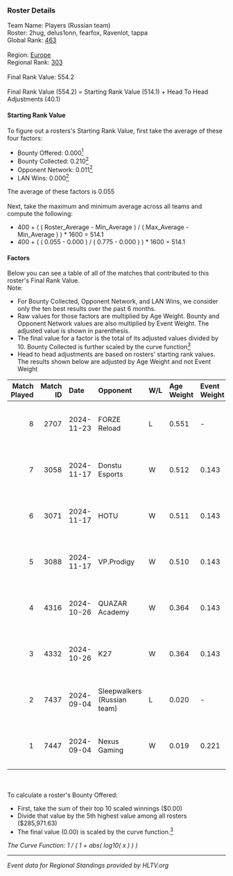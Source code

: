 ### Roster Details<br />
Team Name: Players (Russian team)<br />
Roster: 2hug, delus1onn, fearfox, Ravenlot, tappa<br />
Global Rank: [463](../../standings_global_2025_02_28.md)<br />
<br />
Region: [Europe]( ../../standings_europe_2025_02_28.md)<br />
Regional Rank: [303]( ../../standings_europe_2025_02_28.md)<br />
<br />
Final Rank Value:  554.2<br />
<br />
Final Rank Value (554.2) = Starting Rank Value (514.1) + Head To Head Adjustments (40.1)<br />

#### Starting Rank Value<br />
To figure out a rosters's Starting Rank Value, first take the average of these four factors:<br />
- Bounty Offered: 0.000[<sup>1</sup>](#table2)
- Bounty Collected: 0.210[<sup>2</sup>](#table1)
- Opponent Network: 0.011[<sup>2</sup>](#table1)
- LAN Wins: 0.000[<sup>2</sup>](#table1)

The average of these factors is 0.055<br />
<br />
Next, take the maximum and minimum average across all teams and compute the following:<br />
- 400 + ( ( Roster_Average - Min_Average ) / ( Max_Average - Min_Average ) ) * 1600 = 514.1
- 400 + ( ( 0.055 - 0.000 ) / ( 0.775 - 0.000 ) ) * 1600 = 514.1


#### Factors<br />
Below you can see a table of all of the matches that contributed to this roster's Final Rank Value.<br />
Note:<br />

- For Bounty Collected, Opponent Network, and LAN Wins, we consider only the ten best results over the past 6 months.
- Raw values for those factors are multiplied by Age Weight. Bounty and Opponent Network values are also multiplied by Event Weight. The adjusted value is shown in parenthesis.
- The final value for a factor is the total of its adjusted values divided by 10. Bounty Collected is further scaled by the curve function[<sup>3</sup>](#curveFunction)
- Head to head adjustments are based on rosters' starting rank values. The results shown below are adjusted by Age Weight and not Event Weight
<span id="table1"></span><br />


| Match Played | Match ID | Date       | Opponent                    | W/L | Age Weight | Event Weight | Bounty Collected | Opponent Network | LAN Wins  | H2H Adj. | Roster                                     |
| -: | -: | :- | :- | :- | :- | :- | :- | :- | :- | -: | :- |
|            8 |     2707 | 2024-11-23 | FORZE Reload                | L   | 0.551      | -            | -                | -                | -         |    -2.42 | 2hug, delus1onn, fearfox, Ravenlot, tappa  |
|            7 |     3058 | 2024-11-17 | Donstu Esports              | W   | 0.512      | 0.143        | 0.000 (0.000)    | 0.171 (0.012)    | 0 (0.000) |     6.85 | 2hug, delus1onn, fearfox, Ravenlot, tappa  |
|            6 |     3071 | 2024-11-17 | HOTU                        | W   | 0.511      | 0.143        | 0.004 (0.000)    | 0.637 (0.047)    | 0 (0.000) |    11.78 | 2hug, delus1onn, fearfox, Ravenlot, tappa  |
|            5 |     3088 | 2024-11-17 | VP.Prodigy                  | W   | 0.510      | 0.143        | 0.000 (0.000)    | 0.130 (0.010)    | 0 (0.000) |     9.36 | 2hug, delus1onn, fearfox, Ravenlot, tappa  |
|            4 |     4316 | 2024-10-26 | QUAZAR Academy              | W   | 0.364      | 0.143        | 0.000 (0.000)    | 0.067 (0.003)    | 0 (0.000) |     3.85 | delus1onn, fearfox, Ravenlot, SP1NT, tappa |
|            3 |     4332 | 2024-10-26 | K27                         | W   | 0.364      | 0.143        | 0.010 (0.001)    | 0.634 (0.033)    | 0 (0.000) |    10.49 | delus1onn, fearfox, Ravenlot, SP1NT, tappa |
|            2 |     7437 | 2024-09-04 | Sleepwalkers (Russian team) | L   | 0.020      | -            | -                | -                | -         |    -0.41 | Heyz1ng, HUckLer, Ravenlot, SP1NT, tappa   |
|            1 |     7447 | 2024-09-04 | Nexus Gaming                | W   | 0.019      | 0.221        | 0.221 (0.001)    | 0.873 (0.004)    | 0 (0.000) |     0.59 | Heyz1ng, HUckLer, Ravenlot, SP1NT, tappa   |

<br />
<span id="table2"></span><br />
To calculate a roster's Bounty Offered:<br />

- First, take the sum of their top 10 scaled winnings ($0.00)
- Divide that value by the 5th highest value among all rosters ($285,971.63)
- The final value (0.00) is scaled by the curve function.[<sup>3</sup>](#curveFunction)

<span id="curveFunction"></span>_The Curve Function: 1 / ( 1 + abs( log10( x ) ) )_<br />

---
_Event data for Regional Standings provided by HLTV.org_<br />
